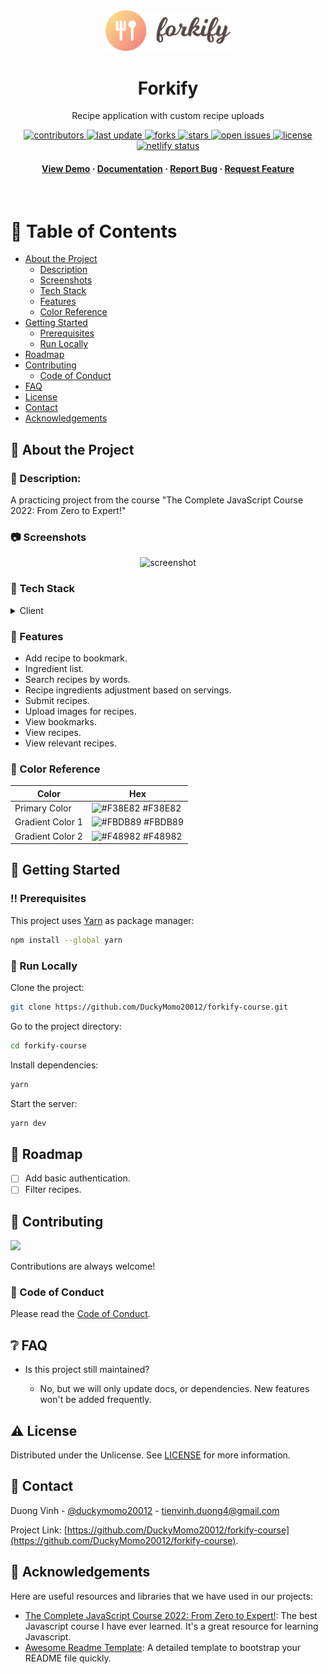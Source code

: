 <div align="center">

  <img src="src/img/logo.png" alt="logo" width="200" height="auto" />
  <h1>Forkify</h1>

  <p>
    Recipe application with custom recipe uploads
  </p>

<!-- Badges -->
<p>
  <a href="https://github.com/DuckyMomo20012/forkify-course/graphs/contributors">
    <img src="https://img.shields.io/github/contributors/DuckyMomo20012/forkify-course" alt="contributors" />
  </a>
  <a href="">
    <img src="https://img.shields.io/github/last-commit/DuckyMomo20012/forkify-course" alt="last update" />
  </a>
  <a href="https://github.com/DuckyMomo20012/forkify-course/network/members">
    <img src="https://img.shields.io/github/forks/DuckyMomo20012/forkify-course" alt="forks" />
  </a>
  <a href="https://github.com/DuckyMomo20012/forkify-course/stargazers">
    <img src="https://img.shields.io/github/stars/DuckyMomo20012/forkify-course" alt="stars" />
  </a>
  <a href="https://github.com/DuckyMomo20012/forkify-course/issues/">
    <img src="https://img.shields.io/github/issues/DuckyMomo20012/forkify-course" alt="open issues" />
  </a>
  <a href="https://github.com/DuckyMomo20012/forkify-course/blob/main/LICENSE">
    <img src="https://img.shields.io/github/license/DuckyMomo20012/forkify-course.svg" alt="license" />
  </a>
  <a href="https://app.netlify.com/sites/forkify-ducky/deploys">
    <img src="https://api.netlify.com/api/v1/badges/93785c57-3873-407c-aae6-9544b6ec3da7/deploy-status" alt="netlify status" />
  </a>
</p>

<h4>
    <a href="https://github.com/DuckyMomo20012/forkify-course/">View Demo</a>
  <span> · </span>
    <a href="https://github.com/DuckyMomo20012/forkify-course">Documentation</a>
  <span> · </span>
    <a href="https://github.com/DuckyMomo20012/forkify-course/issues/">Report Bug</a>
  <span> · </span>
    <a href="https://github.com/DuckyMomo20012/forkify-course/issues/">Request Feature</a>
  </h4>
</div>

<br />

<!-- Table of Contents -->

# :notebook_with_decorative_cover: Table of Contents

- [About the Project](#star2-about-the-project)
  - [Description](#thought_balloon-description)
  - [Screenshots](#camera-screenshots)
  - [Tech Stack](#space_invader-tech-stack)
  - [Features](#dart-features)
  - [Color Reference](#art-color-reference)
- [Getting Started](#toolbox-getting-started)
  - [Prerequisites](#bangbang-prerequisites)
  - [Run Locally](#running-run-locally)
- [Roadmap](#compass-roadmap)
- [Contributing](#wave-contributing)
  - [Code of Conduct](#scroll-code-of-conduct)
- [FAQ](#grey_question-faq)
- [License](#warning-license)
- [Contact](#handshake-contact)
- [Acknowledgements](#gem-acknowledgements)

<!-- About the Project -->

## :star2: About the Project

<!-- Description -->

### :thought_balloon: Description:

A practicing project from the course "The Complete JavaScript Course 2022: From
Zero to Expert!"

<!-- Screenshots -->

### :camera: Screenshots

<div align="center">
  <img src="https://user-images.githubusercontent.com/64480713/182189980-68dd38e5-aeec-479e-b8fe-14a3440fc2d8.png" alt="screenshot" />
</div>

<!-- TechStack -->

### :space_invader: Tech Stack

<details>
  <summary>Client</summary>
  <ul>
    <li>Javascript</li>
    <li>HTML</li>
    <li>SCSS</li>
  </ul>
</details>

<!-- Features -->

### :dart: Features

- Add recipe to bookmark.
- Ingredient list.
- Search recipes by words.
- Recipe ingredients adjustment based on servings.
- Submit recipes.
- Upload images for recipes.
- View bookmarks.
- View recipes.
- View relevant recipes.

<!-- Color Reference -->

### :art: Color Reference

| Color            | Hex                                                             |
| ---------------- | --------------------------------------------------------------- |
| Primary Color    | ![#F38E82](http://via.placeholder.com/10/F38E82?text=+) #F38E82 |
| Gradient Color 1 | ![#FBDB89](http://via.placeholder.com/10/FBDB89?text=+) #FBDB89 |
| Gradient Color 2 | ![#F48982](http://via.placeholder.com/10/F48982?text=+) #F48982 |

<!-- Getting Started -->

## :toolbox: Getting Started

<!-- Prerequisites -->

### :bangbang: Prerequisites

This project uses [Yarn](https://yarnpkg.com/) as package manager:

```bash
npm install --global yarn
```

<!-- Run Locally -->

### :running: Run Locally

Clone the project:

```bash
git clone https://github.com/DuckyMomo20012/forkify-course.git
```

Go to the project directory:

```bash
cd forkify-course
```

Install dependencies:

```bash
yarn
```

Start the server:

```bash
yarn dev
```

<!-- Roadmap -->

## :compass: Roadmap

- [ ] Add basic authentication.
- [ ] Filter recipes.

<!-- Contributing -->

## :wave: Contributing

<a href="https://github.com/DuckyMomo20012/forkify-course/graphs/contributors">
  <img src="https://contrib.rocks/image?repo=DuckyMomo20012/forkify-course" />
</a>

Contributions are always welcome!

<!-- Code of Conduct -->

### :scroll: Code of Conduct

Please read the [Code of Conduct](https://github.com/DuckyMomo20012/forkify-course/blob/main/CODE_OF_CONDUCT.md).

<!-- FAQ -->

## :grey_question: FAQ

- Is this project still maintained?

  - No, but we will only update docs, or dependencies. New features won't be added frequently.

<!-- License -->

## :warning: License

Distributed under the Unlicense. See
[LICENSE](https://github.com/DuckyMomo20012/forkify-course/blob/main/LICENSE)
for more information.

<!-- Contact -->

## :handshake: Contact

Duong Vinh - [@duckymomo20012](https://twitter.com/duckymomo20012) - tienvinh.duong4@gmail.com

Project Link: [https://github.com/DuckyMomo20012/forkify-course](https://github.com/DuckyMomo20012/forkify-course).

<!-- Acknowledgments -->

## :gem: Acknowledgements

Here are useful resources and libraries that we have used in our projects:

- [The Complete JavaScript Course 2022: From Zero to
  Expert!](https://www.udemy.com/course/the-complete-javascript-course/): The
  best Javascript course I have ever learned. It's a great resource for learning
  Javascript.
- [Awesome Readme Template](https://github.com/Louis3797/awesome-readme-template):
  A detailed template to bootstrap your README file quickly.
